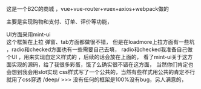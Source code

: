 



这是一个B2C的商城 ，vue+vue-router+vuex+axios+webpack做的 


主要是实现购物和支付、订单、评价等功能，

UI方面采用mint-ui   
这个框架在上拉 弹窗、tab方面都做很不错，
但是在loadmore上拉方面有一些坑  ，radio和checked方面也有一些需要自己去填，
radio和checked我准备自己做个UI ，用来实现自定义样式的 ，后续的话会放在上面的，
看了mint-ui关于这方面实现的源码，给了我很多彩蛋，饿了么确实很不错在这方面，
当然你们肯定也会想到我会用slot实现
css样式写了一个公共的，当然有些样式用公共的肯定不行  
就用了css穿透   /deep/   >>>
没有任何的框架是100%没有bug，另人满意的，












